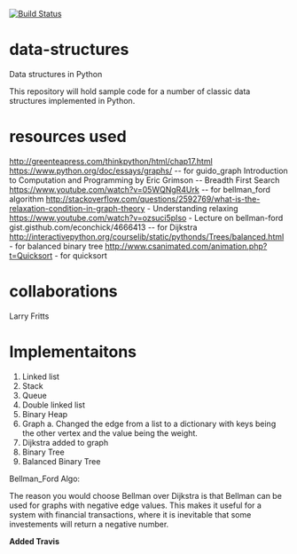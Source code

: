 [![Build Status](https://travis-ci.org/johnshiver/data-structures.png)](https://travis-ci.org/johnshiver/data-structures)

data-structures
===============

Data structures in Python

This repository will hold sample code for a number of classic data structures implemented in Python.

resources used
===============
http://greenteapress.com/thinkpython/html/chap17.html
https://www.python.org/doc/essays/graphs/  -- for guido_graph
Introduction to Computation and Programming by Eric Grimson -- Breadth First Search
https://www.youtube.com/watch?v=05WQNgR4Urk  -- for bellman_ford algorithm
http://stackoverflow.com/questions/2592769/what-is-the-relaxation-condition-in-graph-theory - Understanding relaxing
https://www.youtube.com/watch?v=ozsuci5pIso - Lecture on bellman-ford
gist.gisthub.com/econchick/4666413 -- for Dijkstra
http://interactivepython.org/courselib/static/pythonds/Trees/balanced.html - for balanced binary tree
http://www.csanimated.com/animation.php?t=Quicksort - for quicksort

collaborations
===============
Larry Fritts

Implementaitons
===============
1. Linked list
2. Stack
3. Queue
4. Double linked list
5. Binary Heap
6. Graph
    a. Changed the edge from a list to a dictionary with keys being the other
    vertex and the value being the weight.
7. Dijkstra added to graph
8. Binary Tree
9. Balanced Binary Tree

Bellman_Ford Algo:

The reason you would choose Bellman over Dijkstra is that Bellman can be used
for graphs with negative edge values. This makes it useful for a system with
financial transactions, where it is inevitable that some investements will
return a negative number.

**Added Travis**